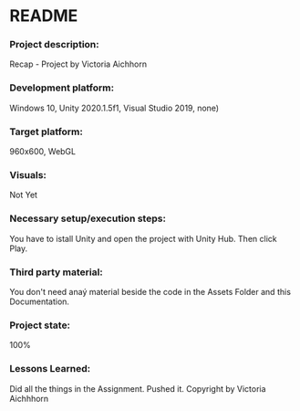 # README

### Project description: 
Recap - Project by Victoria Aichhorn

### Development platform: 
Windows 10, Unity 2020.1.5f1, Visual Studio 2019, none)

### Target platform: 
960x600, WebGL

### Visuals: 
Not Yet

### Necessary setup/execution steps: 
You have to istall Unity and open the project with Unity Hub. Then click Play.

### Third party material: 
You don't need anaý material beside the code in the Assets Folder and this Documentation.

### Project state: 
100%

### Lessons Learned: 

Did all the things in the Assignment. Pushed it.
Copyright by Victoria Aichhhorn
